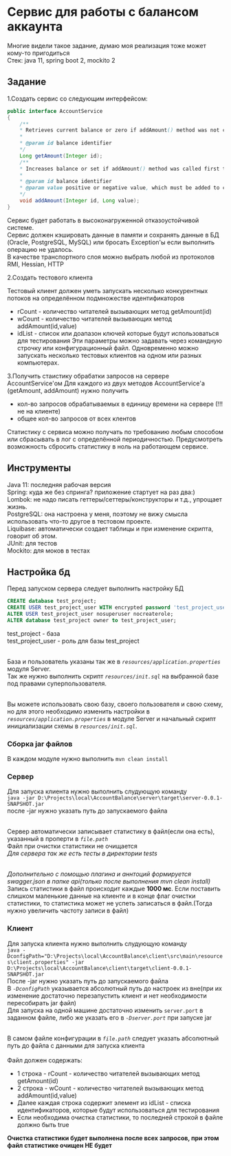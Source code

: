 # Сервис для работы с балансом аккаунта
Многие видели такое задание, думаю моя реализация тоже может кому-то пригодиться
<br/>Стек: java 11, spring boot 2, mockito 2

## Задание

1.Создать сервис со следующим интерфейсом:

```java
public interface AccountService
{
	/**
 	* Retrieves current balance or zero if addAmount() method was not called before for specified id
 	*
 	* @param id balance identifier
 	*/
	Long getAmount(Integer id);
	/**
 	* Increases balance or set if addAmount() method was called first time
 	*
 	* @param id balance identifier
 	* @param value positive or negative value, which must be added to current balance
 	*/
	void addAmount(Integer id, Long value);
}
```
Сервис будет работать в высоконагруженной отказоустойчивой системе.
<br/>Сервис должен кэшировать данные в памяти и сохранять данные в БД (Oracle, PostgreSQL, MySQL)
или бросать Exception'ы если выполнить операцию не удалось.
<br/>В качестве транспортного слоя можно выбрать любой из протоколов RMI, Hessian, HTTP


2.Создать тестового клиента

Тестовый клиент должен уметь запускать несколько конкурентных потоков на определённом подмножестве идентификаторов
- rCount - количество читателей вызывающих метод getAmount(id)
- wCount - количество читателей вызывающих метод addAmount(id,value)
- idList - список или доапазон ключей которые будут использоваться для тестирования
Эти параметры можно задавать через командную строчку или конфигурационный файл.
Одновременно можно запускать несколько тестовых клиентов на одном или разных компьютерах.

3.Получить стаистику обрабатки запросов на сервере AccountService'ом
Для каждого из двух методов AccountService'а (getAmount, addAmount) нужно получить
- кол-во запросов обрабатываемых в единицу времени на сервере (!!! не на клиенте)
- общее кол-во запросов от всех клентов
 
Статистику с сервиса можно получать по требованию любым способом
или сбрасывать в лог с определённой периодичностью.
Предусмотреть возможность сбросить статистику в ноль на работающем сервисе.

## Инструменты
Java 11: последняя рабочая версия
<br/>Spring: куда же без спринга? приложение стартует на раз два:)
<br/>Lombok: не надо писать геттеры/сеттеры/конструкторы и т.д., упрощает жизнь.
<br/>PostgreSQL: она настроена у меня, поэтому не вижу смысла использовать что-то другое в тестовом проекте.
<br/>Liquibase: автоматически создает таблицы и при изменение скрипта, говорит об этом.
<br/>JUnit: для тестов
<br/>Mockito: для моков в тестах

## Настройка бд
Перед запуском сервера следует выполнить настройку БД

```sql
CREATE database test_project;
CREATE USER test_project_user WITH encrypted password 'test_project_user';
ALTER USER test_project_user nosuperuser nocreaterole;
ALTER database test_project owner to test_project_user;
```
test_project - база
<br/>test_project_user - роль для базы test_project

<br/>База и пользователь указаны так же в *`resources/application.properties`* модуля Server.
<br/>Так же нужно выполнить скрипт *`resources/init.sql`* на выбранной базе под правами суперпользователя.

<br/>Вы можете использовать свою базу, своего пользователя и свою схему, но для этого необходимо изменить настройки в *`resources/application.properties`* в модуле Server
и начальный скрипт инициализации схемы в *`resources/init.sql`*.

### Сборка jar файлов
В каждом модуле нужно выполнить `mvn clean install`


### Сервер

Для запуска клиента нужно выполнить слудующую команду <br/>`java -jar
D:\Projects\local\AccountBalance\server\target\server-0.0.1-SNAPSHOT.jar`
<br/>после -jar нужно указать путь до запускаемого файла

<br/>Сервер автоматически записывает статистику в файл(если она есть),
указанный в проперти в *`file.path`* <br/>Файл при очистки статистики не
очищается <br/>*Для сервера так же есть тесты в директории tests*

<br/>*Дополнительно с помощью плагина и аннтоций формируется
swagger.json в папке api(только после выполнения mvn clean install)*
<br/>Запись статистики в файл происходит каждые **1000 мс**. Если поставить
слишком маленькие данные на клиенте и в конце флаг очистки статистики,
то статистика может не успеть записаться в файл.(Тогда нужно увеличить
частоту записи в файл)

### Клиент

Для запуска клиента нужно выполнить слудующую команду
<br/>`java -DconfigPath="D:\Projects\local\AccountBalance\client\src\main\resources\client.properties" -jar D:\Projects\local\AccountBalance\client\target\client-0.0.1-SNAPSHOT.jar`
<br/>После -jar нужно указать путь до запускаемого файла
<br/>В *`-DconfigPath`* указывается абсолютный путь до настроек из вне(при их изменение достаточно перезапустить клиент и нет необходимости пересобирать jar файл)
<br/>Для запуска на одной машине достаточно изменить `server.port` в заданном файле, либо же указать его в *`-Dserver.port`* при запуске jar  
  
<br/>В самом файле конфигурации в *`file.path`* следует указать
абсолютный путь до файла с данными для запуска клиента   
<br/>Файл должен содержать:
- 1 строка - rCount - количество читателей вызывающих метод getAmount(id)
- 2 строка - wCount - количество читателей вызывающих метод addAmount(id,value)
- Далее каждая строка содержит элемент из idList - списка идентификаторов,
  которые будут использоваться для тестирования
- Если необходима очистка статистики, то последней строкой в файле
  должно быть true

**Очистка статистики будет выполнена после всех запросов, при этом файл
статистике очищен НЕ будет**
